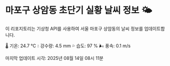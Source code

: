 
# 마포구 상암동 초단기 실황 날씨 정보 🌤️

이 리포지토리는 기상청 API를 사용하여 서울 마포구 상암동의 날씨 정보를 업데이트합니다. 

🌡️ 기온: 24.7 ℃
💧 강수량: 4.5 mm
💦 습도: 97 %
🌬️ 풍속: 0.1 m/s

마지막 업데이트 시각: 2025년 08월 14일 08시 11분    
